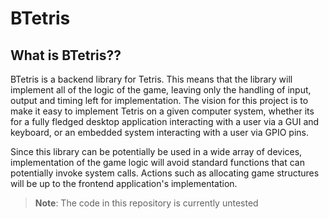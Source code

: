 # BTetris

## What is BTetris??

BTetris is a backend library for Tetris. 
This means that the library will implement all of the logic of the game, leaving only the handling of input, output and timing left for implementation. 
The vision for this project is to make it easy to implement Tetris on a given computer system, whether its for a fully fledged desktop application interacting with a user via a GUI and keyboard, or an embedded system interacting with a user via GPIO pins. 

Since this library can be potentially be used in a wide array of devices, implementation of the game logic will avoid standard functions that can potentially invoke system calls. 
Actions such as allocating game structures will be up to the frontend application's implementation. 

> **Note**: The code in this repository is currently untested